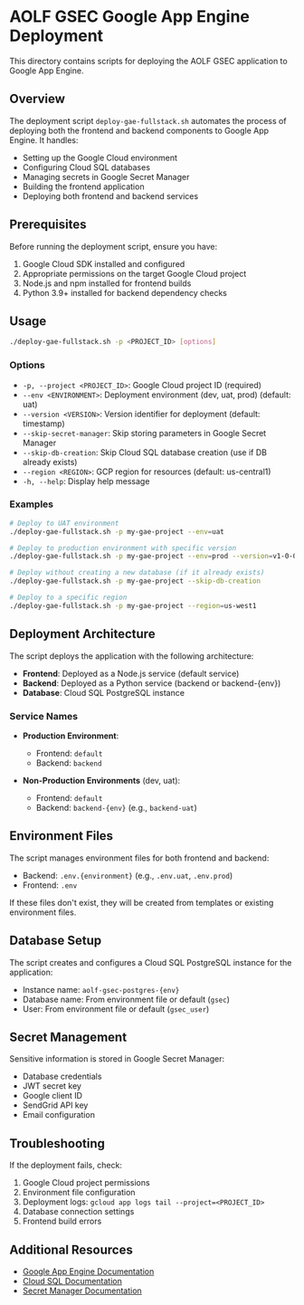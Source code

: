 # AOLF GSEC Google App Engine Deployment

This directory contains scripts for deploying the AOLF GSEC application to Google App Engine.

## Overview

The deployment script `deploy-gae-fullstack.sh` automates the process of deploying both the frontend and backend components to Google App Engine. It handles:

- Setting up the Google Cloud environment
- Configuring Cloud SQL databases
- Managing secrets in Google Secret Manager
- Building the frontend application
- Deploying both frontend and backend services

## Prerequisites

Before running the deployment script, ensure you have:

1. Google Cloud SDK installed and configured
2. Appropriate permissions on the target Google Cloud project
3. Node.js and npm installed for frontend builds
4. Python 3.9+ installed for backend dependency checks

## Usage

```bash
./deploy-gae-fullstack.sh -p <PROJECT_ID> [options]
```

### Options

- `-p, --project <PROJECT_ID>`: Google Cloud project ID (required)
- `--env <ENVIRONMENT>`: Deployment environment (dev, uat, prod) (default: uat)
- `--version <VERSION>`: Version identifier for deployment (default: timestamp)
- `--skip-secret-manager`: Skip storing parameters in Google Secret Manager
- `--skip-db-creation`: Skip Cloud SQL database creation (use if DB already exists)
- `--region <REGION>`: GCP region for resources (default: us-central1)
- `-h, --help`: Display help message

### Examples

```bash
# Deploy to UAT environment
./deploy-gae-fullstack.sh -p my-gae-project --env=uat

# Deploy to production environment with specific version
./deploy-gae-fullstack.sh -p my-gae-project --env=prod --version=v1-0-0

# Deploy without creating a new database (if it already exists)
./deploy-gae-fullstack.sh -p my-gae-project --skip-db-creation

# Deploy to a specific region
./deploy-gae-fullstack.sh -p my-gae-project --region=us-west1
```

## Deployment Architecture

The script deploys the application with the following architecture:

- **Frontend**: Deployed as a Node.js service (default service)
- **Backend**: Deployed as a Python service (backend or backend-{env})
- **Database**: Cloud SQL PostgreSQL instance

### Service Names

- **Production Environment**:
  - Frontend: `default`
  - Backend: `backend`

- **Non-Production Environments** (dev, uat):
  - Frontend: `default`
  - Backend: `backend-{env}` (e.g., `backend-uat`)

## Environment Files

The script manages environment files for both frontend and backend:

- Backend: `.env.{environment}` (e.g., `.env.uat`, `.env.prod`)
- Frontend: `.env`

If these files don't exist, they will be created from templates or existing environment files.

## Database Setup

The script creates and configures a Cloud SQL PostgreSQL instance for the application:

- Instance name: `aolf-gsec-postgres-{env}`
- Database name: From environment file or default (`gsec`)
- User: From environment file or default (`gsec_user`)

## Secret Management

Sensitive information is stored in Google Secret Manager:

- Database credentials
- JWT secret key
- Google client ID
- SendGrid API key
- Email configuration

## Troubleshooting

If the deployment fails, check:

1. Google Cloud project permissions
2. Environment file configuration
3. Deployment logs: `gcloud app logs tail --project=<PROJECT_ID>`
4. Database connection settings
5. Frontend build errors

## Additional Resources

- [Google App Engine Documentation](https://cloud.google.com/appengine/docs)
- [Cloud SQL Documentation](https://cloud.google.com/sql/docs)
- [Secret Manager Documentation](https://cloud.google.com/secret-manager/docs) 